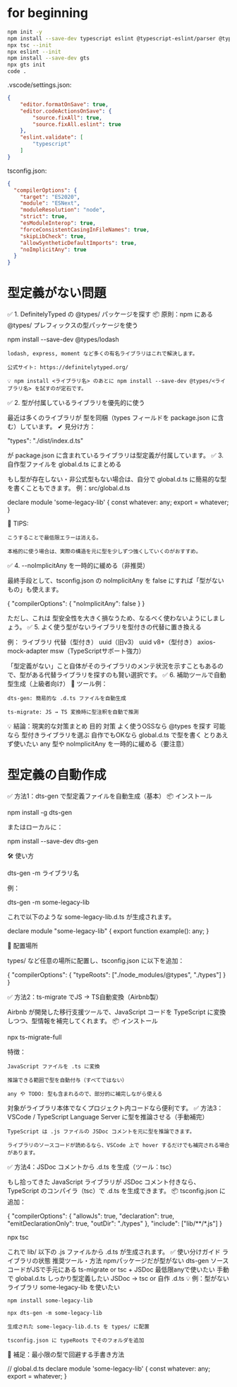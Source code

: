 # for beginning

```bash
npm init -y
npm install --save-dev typescript eslint @typescript-eslint/parser @typescript-eslint/eslint-plugin
npx tsc --init
npx eslint --init
npm install --save-dev gts
npx gts init
code .
```

.vscode/settings.json:
```json
{
    "editor.formatOnSave": true,
    "editor.codeActionsOnSave": {
        "source.fixAll": true,
        "source.fixAll.eslint": true
    },
    "eslint.validate": [
        "typescript"
    ]
}
```

tsconfig.json:
```json
{
  "compilerOptions": {
    "target": "ES2020",
    "module": "ESNext",
    "moduleResolution": "node",
    "strict": true,
    "esModuleInterop": true,
    "forceConsistentCasingInFileNames": true,
    "skipLibCheck": true,
    "allowSyntheticDefaultImports": true,
    "noImplicitAny": true
  }
}
```

# 型定義がない問題


✅ 1. DefinitelyTyped の @types/ パッケージを探す
📦 原則：npm にある @types/ プレフィックスの型パッケージを使う

npm install --save-dev @types/lodash

    lodash, express, moment など多くの有名ライブラリはこれで解決します。

    公式サイト: https://definitelytyped.org/

    💡 npm install <ライブラリ名> のあとに npm install --save-dev @types/<ライブラリ名> を試すのが定石です。

✅ 2. 型が付属しているライブラリを優先的に使う

最近は多くのライブラリが 型を同梱（types フィールドを package.json に含む）しています。
✔ 見分け方：

"types": "./dist/index.d.ts"

が package.json に含まれているライブラリは型定義が付属しています。
✅ 3. 自作型ファイルを global.d.ts にまとめる

もし型が存在しない・非公式型もない場合は、自分で global.d.ts に簡易的な型を書くこともできます。
例：src/global.d.ts

declare module 'some-legacy-lib' {
  const whatever: any;
  export = whatever;
}

📍 TIPS:

    こうすることで最低限エラーは消える。

    本格的に使う場合は、実際の構造を元に型を少しずつ強くしていくのがおすすめ。

✅ 4. --noImplicitAny を一時的に緩める（非推奨）

最終手段として、tsconfig.json の noImplicitAny を false にすれば「型がないもの」も使えます。

{
  "compilerOptions": {
    "noImplicitAny": false
  }
}

ただし、これは 型安全性を大きく損なうため、なるべく使わないようにしましょう。
✅ 5. よく使う型がないライブラリを型付きの代替に置き換える

例：
ライブラリ	代替（型付き）
uuid（旧v3）	uuid v8+（型付き）
axios-mock-adapter	msw（TypeScriptサポート強力）

「型定義がない」こと自体がそのライブラリのメンテ状況を示すこともあるので、型がある代替ライブラリを探すのも賢い選択です。
✅ 6. 補助ツールで自動型生成（上級者向け）
🔧 ツール例：

    dts-gen: 簡易的な .d.ts ファイルを自動生成

    ts-migrate: JS → TS 変換時に型注釈を自動で推測

💡 結論：現実的な対策まとめ
目的	対策
よく使うOSSなら	@types を探す
可能なら	型付きライブラリを選ぶ
自作でもOKなら	global.d.ts で型を書く
とりあえず使いたい	any 型や noImplicitAny を一時的に緩める（要注意）

# 型定義の自動作成

✅ 方法1：dts-gen で型定義ファイルを自動生成（基本）
📦 インストール

npm install -g dts-gen

またはローカルに：

npm install --save-dev dts-gen

🛠 使い方

dts-gen -m ライブラリ名

例：

dts-gen -m some-legacy-lib

これで以下のような some-legacy-lib.d.ts が生成されます。

declare module "some-legacy-lib" {
  export function example(): any;
}

📁 配置場所

types/ など任意の場所に配置し、tsconfig.json に以下を追加：

{
  "compilerOptions": {
    "typeRoots": ["./node_modules/@types", "./types"]
  }
}

✅ 方法2：ts-migrate でJS → TS自動変換（Airbnb製）

Airbnb が開発した移行支援ツールで、JavaScript コードを TypeScript に変換しつつ、型情報を補完してくれます。
📦 インストール

npx ts-migrate-full <your-js-project>

特徴：

    JavaScript ファイルを .ts に変換

    推論できる範囲で型を自動付与（すべてではない）

    any や TODO: 型も含まれるので、部分的に補完しながら使える

対象がライブラリ本体でなくプロジェクト内コードなら便利です。
✅ 方法3：VSCode / TypeScript Language Server に型を推論させる（手動補完）

    TypeScript は .js ファイルの JSDoc コメントを元に型を推論できます。

    ライブラリのソースコードが読めるなら、VSCode 上で hover するだけでも補完される場合があります。

✅ 方法4：JSDoc コメントから .d.ts を生成（ツール：tsc）

もし拾ってきた JavaScript ライブラリが JSDoc コメント付きなら、TypeScript のコンパイラ（tsc）で .d.ts を生成できます。
📦 tsconfig.json に追加：

{
  "compilerOptions": {
    "allowJs": true,
    "declaration": true,
    "emitDeclarationOnly": true,
    "outDir": "./types"
  },
  "include": ["lib/**/*.js"]
}

npx tsc

これで lib/ 以下の .js ファイルから .d.ts が生成されます。
✅ 使い分けガイド
ライブラリの状態	推奨ツール・方法
npmパッケージだが型がない	dts-gen
ソースコードがJSで手元にある	ts-migrate or tsc + JSDoc
最低限anyで使いたい	手動で global.d.ts
しっかり型定義したい	JSDoc → tsc or 自作 .d.ts
💡 例：型がないライブラリ some-legacy-lib を使いたい

    npm install some-legacy-lib

    npx dts-gen -m some-legacy-lib

    生成された some-legacy-lib.d.ts を types/ に配置

    tsconfig.json に typeRoots でそのフォルダを追加

🎁 補足：最小限の型で回避する手書き方法

// global.d.ts
declare module 'some-legacy-lib' {
  const whatever: any;
  export = whatever;
}

